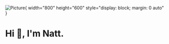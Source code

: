 ![Picture](https://avatars.githubusercontent.com/u/135023751?v=4){ width="800" height="600" style="display: block; margin: 0 auto" }
# Hi 👋, I'm Natt.
